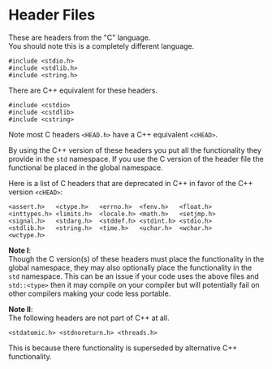 # <a id="HeaderFiles"></a>Header Files

These are headers from the "C" language.  
You should note this is a completely different language.

    #include <stdio.h>
    #include <stdlib.h>
    #include <string.h>
There are C++ equivalent for these headers.

    #include <cstdio>
    #include <cstdlib>
    #include <cstring>
Note most C headers `<HEAD.h>` have a C++ equivalent `<cHEAD>`.

By using the C++ version of these headers you put all the functionality they provide in the `std` namespace. If you use the C version of the header file the functional be placed in the global namespace.

Here is a list of C headers that are deprecated in C++ in favor of the C++ version `<cHEAD>`:

    <assert.h>   <ctype.h>   <errno.h>  <fenv.h>   <float.h>  
    <inttypes.h> <limits.h>  <locale.h> <math.h>   <setjmp.h>   
    <signal.h>   <stdarg.h>  <stddef.h> <stdint.h> <stdio.h>    
    <stdlib.h>   <string.h>  <time.h>   <uchar.h>  <wchar.h>    
    <wctype.h>

**Note I**:  
Though the C version(s) of these headers must place the functionality in the global namespace, they may also optionally place the functionality in the `std` namespace. This can be an issue if your code uses the above files and `std::<type>` then it may compile on your compiler but will potentially fail on other compilers making your code less portable.

**Note II**:  
The following headers are not part of C++ at all.

    <stdatomic.h> <stdnoreturn.h> <threads.h>

This is because there functionality is superseded by alternative C++ functionality.

